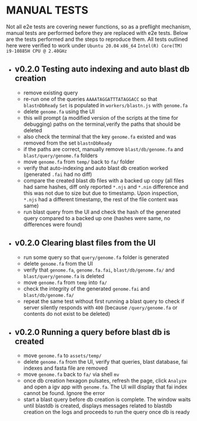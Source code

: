 # MANUAL TESTS

Not all e2e tests are covering newer functions, so as a preflight mechanism, manual tests are performed before they are replaced with e2e tests. Below are the tests performed and the steps to reproduce them. All tests outlined here were verified to work under `Ubuntu 20.04` `x86_64` `Intel(R) Core(TM) i9-10885H CPU @ 2.40GHz`

- ## v0.2.0 Testing auto indexing and auto blast db creation
  - remove existing query
  - re-run one of the queries `AAAATAGGATTTATAGGACC` so that `blastnDbReady` `Set` is populated in `workers/blastn.js` with `genome.fa`
  - delete `genome.fa` using the UI
  - this will prompt (a modified version of the scripts at the time for debugging) paths on the terminal,verify the paths that should be deleted
  - also check the terminal that the key `genome.fa` existed and was removed from the set `blastnDbReady`
  - if the paths are correct, manually remove `blast/db/genome.fa` and `blast/query/genome.fa` folders
  - move `genome.fa` from `temp/` back to `fa/` folder
  - verify that auto-indexing and auto blast db creation worked (generated `.fai` had no diff)
  - compare the created blast db files with a backed up copy (all files had same hashes, diff only reported `*.njs` and `*.nin` difference and this was not due to size but due to timestamp. Upon inspection, `*.njs` had a different timestamp, the rest of the file content was same)
  - run blast query from the UI and check the hash of the generated query compared to a backed up one (hashes were same, no differences were found)
  
- ## v0.2.0 Clearing blast files from the UI
  - run some query so that `query/genome.fa` folder is generated
  - delete `genome.fa` from the UI
  - verify that `genome.fa`, `genome.fa.fai`, `blast/db/genome.fa/` and `blast/query/genome.fa` is deleted
  - move `genome.fa` from `temp` into `fa/`
  - check the integrity of the generated `genome.fai` and `blast/db/genome.fa/`
  - repeat the same test without first running a blast query to check if server silently responds with `400` (because `/query/genome.fa` or contents do not exist to be deleted)

- ## v0.2.0 Running a query before blast db is created
  - move `genome.fa` to `assets/temp/`
  - delete `genome.fa` from the UI, verify that queries, blast database, fai indexes and fasta file are removed
  - move `genome.fa` back to `fa/` via shell `mv`
  - once db creation hexagon pulsates, refresh the page, click `Analyze` and open a igv app with `genome.fa`. The UI will display that fai index cannot be found. Ignore the error
  - start a blast query before db creation is complete. The window waits until blastdb is created, displays messages related to blastdb creation on the logs and proceeds to run the query once db is ready